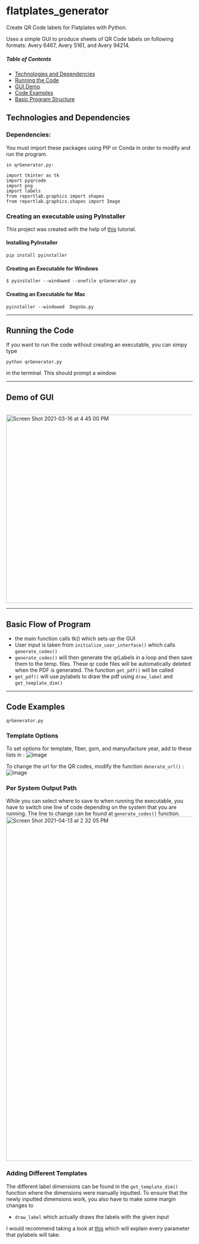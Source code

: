 # flatplates_generator

Create QR Code labels for Flatplates with Python.

Uses a simple GUI to produce sheets of QR Code labels on following formats: Avery 6467, Avery 5161, and Avery 94214.<br>

##### Table of Contents
* [Technologies and Dependencies](#technologies-and-dependencies)
* [Running the Code](#running-the-code)
* [GUI Demo](#demo-of-gui)
* [Code Examples](#code-examples)
* [Basic Program Structure](#Basic-Flow-of-Program)


## Technologies and Dependencies
### Dependencies:<br>
You must import these packages using PIP or Conda in order to modify and run the program.
```
in qrGenerator.py:
```
```
import tkinter as tk
import pyqrcode
import png
import labels
from reportlab.graphics import shapes
from reportlab.graphics.shapes import Image
```
### Creating an executable using PyInstaller
This project was created with the help of [this](https://jacob-brown.github.io/2019-09-10-pyinstaller/) tutorial.
#### Installing PyInstaller
```
pip install pyinstaller
```
#### Creating an Executable for Windows
```
$ pyinstaller --windowed --onefile qrGenerator.py
```
#### Creating an Executable for Mac
```
pyinstaller --windowed  DogsGo.py
```

----------------------
## Running the Code
If you want to run the code without creating an executable, you can simpy type
```
python qrGenerator.py
```
in the terminal. This should prompt a window.

----------------------
## Demo of GUI
<br>
<img width="507" alt="Screen Shot 2021-03-16 at 4 45 00 PM" src="https://user-images.githubusercontent.com/31088155/111377377-f3d4bb00-8676-11eb-91f1-1e3439fe6cef.png">

----------------------
## Basic Flow of Program
* the main function calls tk() which sets up the GUI
* User input is taken from ```initialize_user_interface()``` which calls ```generate_codes()```
* ```generate_codes()``` will then generate the qrLabels in a loop and then save them to the temp. files. These qr code files will be automatically deleted when the PDF is generated. The function ```get_pdf()``` will be called
* ```get_pdf()``` will use pylabels to draw the pdf using ```draw_label``` and ```get_template_dim()```

----------------------
## Code Examples
```qrGenerator.py```
### Template Options
To set options for template, fiber, gsm, and manyufacture year, add to these lists in :
![image](https://user-images.githubusercontent.com/31088155/112562359-76632600-8dad-11eb-80d5-202f7f430cca.png)

To change the url for the QR codes, modify the function ```denerate_url()``` :
![image](https://user-images.githubusercontent.com/31088155/112562556-e4a7e880-8dad-11eb-9647-048178bebf1e.png)

### Per System Output Path
While you can select where to save to when running the executable, you have to switch one line of code depending on the system that you are running. The line to change can be found at ```generate_codes()``` function.
<img width="927" alt="Screen Shot 2021-04-13 at 2 32 05 PM" src="https://user-images.githubusercontent.com/31088155/114602806-084fa780-9c65-11eb-8bac-3993d1b22fe4.png">

### Adding Different Templates
The different label dimensions can be found in the ```get_template_dim()``` function where the dimensions were manually inputted. To ensure that the newly inputted dimensions work, you also have to make some margin changes to
*  ```draw_label``` which actually draws the labels with the given input

I would recommend taking a look at [this](https://github.com/bcbnz/pylabels/blob/master/labels/specifications.py) which will explain every parameter that pylabels will take.
